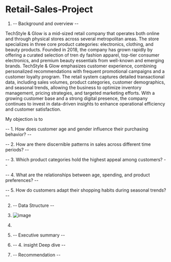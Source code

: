 # Retail-Sales-Project 
1. -- Background and overview --

TechStyle & Glow is a mid-sized retail company that operates both online and through physical stores across several metropolitan areas. The store specializes in three core product categories: electronics, clothing, and beauty products. Founded in 2018, the company has grown rapidly by offering a curated selection of tren                                                                                                                                                                                                                                                                                                                                                                                                                                                                                                                                                  dy fashion apparel, top-tier consumer electronics, and premium beauty essentials from well-known and emerging brands. TechStyle & Glow emphasizes customer experience, combining personalized recommendations with frequent promotional campaigns and a customer loyalty program. The retail system captures detailed transactional data, including sales volumes, product categories, customer demographics, and seasonal trends, allowing the business to optimize inventory management, pricing strategies, and targeted marketing efforts. With a growing customer base and a strong digital presence, the company continues to invest in data-driven insights to enhance operational efficiency and customer satisfaction.

My objection is to 

-- 1. How does customer age and gender influence their purchasing behavior? -- 

-- 2. How are there discernible patterns in sales across different time periods? -- 

-- 3. Which product categories hold the highest appeal among customers? -- 

-- 4. What are the relationships between age, spending, and product preferences? -- 

-- 5. How do customers adapt their shopping habits during seasonal trends? -- 


2. -- Data Structure --
3. ![image](https://github.com/user-attachments/assets/0d752f61-50c8-476c-ad6e-c2c60cc4715f)









4. 
5. -- Executive summary --
6. -- 4. insight Deep dive --
7. -- Recommendation -- 
